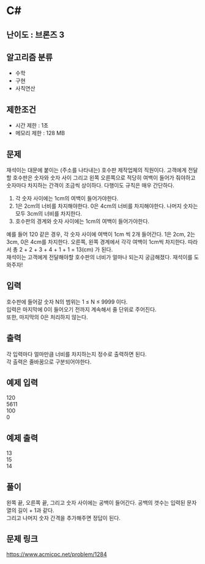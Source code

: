 # C#

## 난이도 : 브론즈 3

## 알고리즘 분류
  - 수학
  - 구현
  - 사칙연산

## 제한조건
  - 시간 제한 : 1초
  - 메모리 제한 : 128 MB

## 문제
재석이는 대문에 붙이는 (주소를 나타내는) 호수판 제작업체의 직원이다. 고객에게 전달할 호수판은 숫자와 숫자 사이 그리고 왼쪽 오른쪽으로 적당히 여백이 들어가 줘야하고 숫자마다 차지하는 간격이 조금씩 상이하다. 다행이도 규칙은 매우 간단하다. <br/>

  1. 각 숫자 사이에는 1cm의 여백이 들어가야한다.
  2. 1은 2cm의 너비를 차지해야한다. 0은 4cm의 너비를 차지해야한다. 나머지 숫자는 모두 3cm의 너비를 차지한다.
  3. 호수판의 경계와 숫자 사이에는 1cm의 여백이 들어가야한다.

예를 들어 120 같은 경우,  각 숫자 사이에 여백이 1cm 씩 2개 들어간다. 1은 2cm, 2는 3cm, 0은 4cm를 차지한다. 오른쪽, 왼쪽 경계에서 각각 여백이 1cm씩 차지한다. 따라서 총 2 + 2 + 3 + 4 + 1 + 1 = 13(cm) 가 된다.<br/>
재석이는 고객에게 전달해야할 호수판의 너비가 얼마나 되는지 궁금해졌다. 재석이를 도와주자!<br/>


## 입력
호수판에 들어갈 숫자 N의 범위는 1 ≤ N ≤ 9999 이다.<br/>
입력은 마지막에 0이 들어오기 전까지 계속해서 줄 단위로 주어진다.<br/>
또한, 마지막의 0은 처리하지 않는다.<br/>


## 출력
각 입력마다 얼마만큼 너비를 차지하는지 정수로 출력하면 된다.<br/>
각 출력은 줄바꿈으로 구분되어야한다.<br/>


## 예제 입력
120<br/>
5611<br/>
100<br/>
0<br/>


## 예제 출력
13<br/>
15<br/>
14<br/>


## 풀이
왼쪽 끝, 오른쪽 끝, 그리고 숫자 사이에는 공백이 들어간다. 공백의 갯수는 입력된 문자열의 길이 + 1과 같다.<br/>
그리고 나머지 숫자 간격을 추가해주면 정답이 된다.<br/>


## 문제 링크
https://www.acmicpc.net/problem/1284